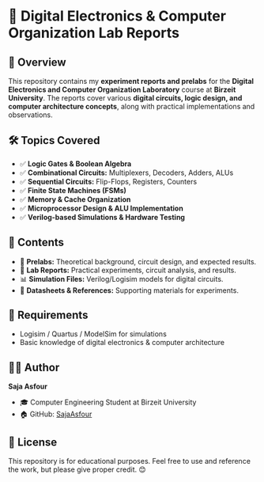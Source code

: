 # 🔬 Digital Electronics & Computer Organization Lab Reports

## 📌 Overview
This repository contains my **experiment reports and prelabs** for the **Digital Electronics and Computer Organization Laboratory** course at **Birzeit University**. The reports cover various **digital circuits, logic design, and computer architecture concepts**, along with practical implementations and observations.

## 🛠 Topics Covered
- ✅ **Logic Gates & Boolean Algebra**
- ✅ **Combinational Circuits:** Multiplexers, Decoders, Adders, ALUs
- ✅ **Sequential Circuits:** Flip-Flops, Registers, Counters
- ✅ **Finite State Machines (FSMs)**
- ✅ **Memory & Cache Organization**
- ✅ **Microprocessor Design & ALU Implementation**
- ✅ **Verilog-based Simulations & Hardware Testing**

## 📂 Contents
- 📜 **Prelabs:** Theoretical background, circuit design, and expected results.
- 📝 **Lab Reports:** Practical experiments, circuit analysis, and results.
- 📊 **Simulation Files:** Verilog/Logisim models for digital circuits.
- 📄 **Datasheets & References:** Supporting materials for experiments.

## 📌 Requirements
- Logisim / Quartus / ModelSim for simulations
- Basic knowledge of digital electronics & computer architecture

## 👩‍💻 Author
**Saja Asfour**
- 🎓 Computer Engineering Student at Birzeit University
- 🏠 GitHub: [SajaAsfour](https://github.com/SajaAsfour)

## 📜 License
This repository is for educational purposes. Feel free to use and reference the work, but please give proper credit. 😊

